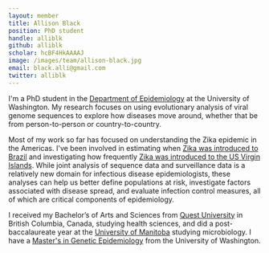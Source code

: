 ```yaml
---
layout: member
title: Allison Black
position: PhD student
handle: alliblk
github: alliblk
scholar: hcBF4HkAAAAJ
image: /images/team/allison-black.jpg
email: black.alli@gmail.com
twitter: alliblk
---
```


I'm a PhD student in the [Department of Epidemiology](https://epi.washington.edu/) at the University of Washington. My research focuses on using evolutionary analysis of viral genome sequences to explore how diseases move around, whether that be from person-to-person or country-to-country.

Most of my work so far has focused on understanding the Zika epidemic in the Americas. I've been involved in estimating when [Zika was introduced to Brazil](https://bedford.io/papers/faria-zika-in-brazil/) and investigating how frequently [Zika was introduced to the US Virgin Islands](https://www.biorxiv.org/content/early/2017/03/03/113100.1). While joint analysis of sequence data and surveillance data is a relatively new domain for infectious disease epidemiologists, these analyses can help us better define populations at risk, investigate factors associated with disease spread, and evaluate infection control measures, all of which are critical components of epidemiology.

I received my Bachelor’s of Arts and Sciences from [Quest University](https://questu.ca/) in British Columbia, Canada, studying health sciences, and did a post-baccalaureate year at the [University of Manitoba](http://www.sci.umanitoba.ca/microbiology/) studying microbiology. I have a [Master's in Genetic Epidemiology](http://iphg.biostat.washington.edu/programs/ms) from the University of Washington.
